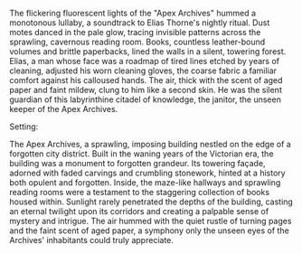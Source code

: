 The flickering fluorescent lights of the "Apex Archives" hummed a monotonous lullaby, a soundtrack to Elias Thorne's nightly ritual.  Dust motes danced in the pale glow, tracing invisible patterns across the sprawling, cavernous reading room.  Books, countless leather-bound volumes and brittle paperbacks, lined the walls in a silent, towering forest. Elias, a man whose face was a roadmap of tired lines etched by years of cleaning, adjusted his worn cleaning gloves, the coarse fabric a familiar comfort against his calloused hands.  The air, thick with the scent of aged paper and faint mildew, clung to him like a second skin.  He was the silent guardian of this labyrinthine citadel of knowledge, the janitor, the unseen keeper of the Apex Archives.

Setting:

The Apex Archives, a sprawling, imposing building nestled on the edge of a forgotten city district.  Built in the waning years of the Victorian era, the building was a monument to forgotten grandeur.  Its towering façade, adorned with faded carvings and crumbling stonework, hinted at a history both opulent and forgotten.  Inside, the maze-like hallways and sprawling reading rooms were a testament to the staggering collection of books housed within.  Sunlight rarely penetrated the depths of the building, casting an eternal twilight upon its corridors and creating a palpable sense of mystery and intrigue.  The air hummed with the quiet rustle of turning pages and the faint scent of aged paper, a symphony only the unseen eyes of the Archives' inhabitants could truly appreciate.
